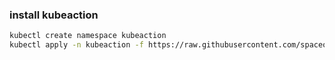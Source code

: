 
### install kubeaction
```bash
kubectl create namespace kubeaction 
kubectl apply -n kubeaction -f https://raw.githubusercontent.com/spaceone-dev/KubeAction/master/k8s/conroller.yaml
```